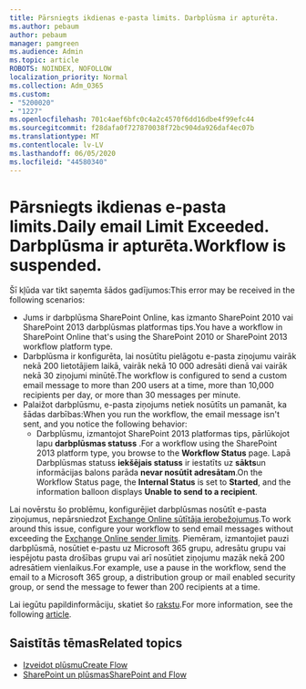 ```yaml
---
title: Pārsniegts ikdienas e-pasta limits. Darbplūsma ir apturēta.
ms.author: pebaum
author: pebaum
manager: pamgreen
ms.audience: Admin
ms.topic: article
ROBOTS: NOINDEX, NOFOLLOW
localization_priority: Normal
ms.collection: Adm_O365
ms.custom:
- "5200020"
- "1227"
ms.openlocfilehash: 701c4aef6bfc0c4a2c4570f6dd16dbe4f99efc44
ms.sourcegitcommit: f28dafa0f727870038f72bc904da926daf4ec07b
ms.translationtype: MT
ms.contentlocale: lv-LV
ms.lasthandoff: 06/05/2020
ms.locfileid: "44580340"
---
```

# <a name="daily-email-limit-exceeded-workflow-is-suspended"></a><span data-ttu-id="a079e-103">Pārsniegts ikdienas e-pasta limits.</span><span class="sxs-lookup"><span data-stu-id="a079e-103">Daily email Limit Exceeded.</span></span> <span data-ttu-id="a079e-104">Darbplūsma ir apturēta.</span><span class="sxs-lookup"><span data-stu-id="a079e-104">Workflow is suspended.</span></span>

<span data-ttu-id="a079e-105">Šī kļūda var tikt saņemta šādos gadījumos:</span><span class="sxs-lookup"><span data-stu-id="a079e-105">This error may be received in the following scenarios:</span></span>

- <span data-ttu-id="a079e-106">Jums ir darbplūsma SharePoint Online, kas izmanto SharePoint 2010 vai SharePoint 2013 darbplūsmas platformas tips.</span><span class="sxs-lookup"><span data-stu-id="a079e-106">You have a workflow in SharePoint Online that's using the SharePoint 2010 or SharePoint 2013 workflow platform type.</span></span>
- <span data-ttu-id="a079e-107">Darbplūsma ir konfigurēta, lai nosūtītu pielāgotu e-pasta ziņojumu vairāk nekā 200 lietotājiem laikā, vairāk nekā 10 000 adresāti dienā vai vairāk nekā 30 ziņojumi minūtē.</span><span class="sxs-lookup"><span data-stu-id="a079e-107">The workflow is configured to send a custom email message to more than 200 users at a time, more than 10,000 recipients per day, or more than 30 messages per minute.</span></span>
- <span data-ttu-id="a079e-108">Palaižot darbplūsmu, e-pasta ziņojums netiek nosūtīts un pamanāt, ka šādas darbības:</span><span class="sxs-lookup"><span data-stu-id="a079e-108">When you run the workflow, the email message isn't sent, and you notice the following behavior:</span></span>
    - <span data-ttu-id="a079e-109">Darbplūsmu, izmantojot SharePoint 2013 platformas tips, pārlūkojot lapu **darbplūsmas statuss** .</span><span class="sxs-lookup"><span data-stu-id="a079e-109">For a workflow using the SharePoint 2013 platform type, you browse to the **Workflow Status** page.</span></span> <span data-ttu-id="a079e-110">Lapā Darbplūsmas statuss **iekšējais statuss** ir iestatīts uz **sākts**un informācijas balons parāda **nevar nosūtīt adresātam**.</span><span class="sxs-lookup"><span data-stu-id="a079e-110">On the Workflow Status page, the **Internal Status** is set to **Started**, and the information balloon displays **Unable to send to a recipient**.</span></span>

<span data-ttu-id="a079e-111">Lai novērstu šo problēmu, konfigurējiet darbplūsmas nosūtīt e-pasta ziņojumus, nepārsniedzot [Exchange Online sūtītāja ierobežojumus](https://docs.microsoft.com/office365/servicedescriptions/exchange-online-service-description/exchange-online-limits#recipientlimits).</span><span class="sxs-lookup"><span data-stu-id="a079e-111">To work around this issue, configure your workflow to send email messages without exceeding the [Exchange Online sender limits](https://docs.microsoft.com/office365/servicedescriptions/exchange-online-service-description/exchange-online-limits#recipientlimits).</span></span> <span data-ttu-id="a079e-112">Piemēram, izmantojiet pauzi darbplūsmā, nosūtiet e-pastu uz Microsoft 365 grupu, adresātu grupu vai iespējotu pasta drošības grupu vai arī nosūtiet ziņojumu mazāk nekā 200 adresātiem vienlaikus.</span><span class="sxs-lookup"><span data-stu-id="a079e-112">For example, use a pause in the workflow, send the email to a Microsoft 365 group, a distribution group or mail enabled security group, or send the message to fewer than 200 recipients at a time.</span></span>


<span data-ttu-id="a079e-113">Lai iegūtu papildinformāciju, skatiet šo [rakstu](https://support.microsoft.com/help/3150442/daily-email-limit-has-exceeded-and-your-workflow-has-been-suspended-or).</span><span class="sxs-lookup"><span data-stu-id="a079e-113">For more information, see the following [article](https://support.microsoft.com/help/3150442/daily-email-limit-has-exceeded-and-your-workflow-has-been-suspended-or).</span></span>

## <a name="related-topics"></a><span data-ttu-id="a079e-114">Saistītās tēmas</span><span class="sxs-lookup"><span data-stu-id="a079e-114">Related topics</span></span>
- [<span data-ttu-id="a079e-115">Izveidot plūsmu</span><span class="sxs-lookup"><span data-stu-id="a079e-115">Create Flow</span></span>](https://support.office.com/article/Create-a-flow-for-a-list-or-library-in-SharePoint-Online-or-OneDrive-for-Business-a9c3e03b-0654-46af-a254-20252e580d01) 
- [<span data-ttu-id="a079e-116">SharePoint un plūsmas</span><span class="sxs-lookup"><span data-stu-id="a079e-116">SharePoint and Flow</span></span>](https://flow.microsoft.com/blog/sharepoint-and-flow/) 